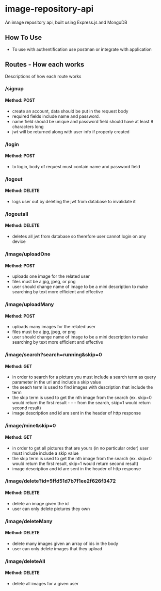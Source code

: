 # image-repository-api
An image repository api, built using Express.js and MongoDB

## How To Use
- To use with authentification use postman or integrate with application

## Routes - How each works
Descriptions of how each route works

### /signup
#### Method: POST
- create an account, data should be put in the request body
- required fields include name and password. 
- name field should be unique and password field should have at least 8 characters long
- jwt will be returned along with user info if properly created

### /login
#### Method: POST
- to login, body of request must contain name and password field

### /logout
#### Method: DELETE
- logs user out by deleting the jwt from database to invalidate it 

### /logoutall
#### Method: DELETE
- deletes all jwt from database so therefore user cannot login on any device

### /image/uploadOne
#### Method: POST
- uploads one image for the related user
- files must be a jpg, jpeg, or png
- user should change name of image to be a mini description to make searching by text more efficient and effective

### /image/uploadMany
#### Method: POST
- uploads many images for the related user
- files must be a jpg, jpeg, or png
- user should change name of image to be a mini description to make searching by text more efficient and effective


### /image/search?search=running&skip=0
#### Method: GET
- in order to search for a picture you must include a search term as query parameter in the url and include a skip value
- the seach term is used to find images with description that include the term
- the skip term is used to get the nth image from the search (ex. skip=0 would return the first result - - - from the search, skip=1 would return second result)
- image description and id are sent in the header of http response

### /image/mine&skip=0
#### Method: GET
- in order to get all pictures that are yours (in no particular order) user must include include a skip value
- the skip term is used to get the nth image from the search (ex. skip=0 would return the first result, skip=1 would return second result)
- image description and id are sent in the header of http response

### /image/delete?id=5ffd51d7b7f1ee2f626f3472
#### Method: DELETE
- delete an image given the id
- user can only delete pictures they own

### /image/deleteMany
#### Method: DELETE
- delete many images given an array of ids in the body
- user can only delete images that they upload

### /image/deleteAll
#### Method: DELETE
- delete all images for a given user









